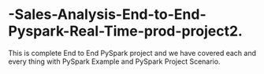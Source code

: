 # -Sales-Analysis-End-to-End-Pyspark-Real-Time-prod-project2.
This is complete End to End PySpark project and we have covered each and every thing with PySpark Example and PySpark Project Scenario.
